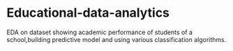 # Educational-data-analytics
EDA on dataset showing academic performance of students of a school,building predictive model and using various classification algorithms.
